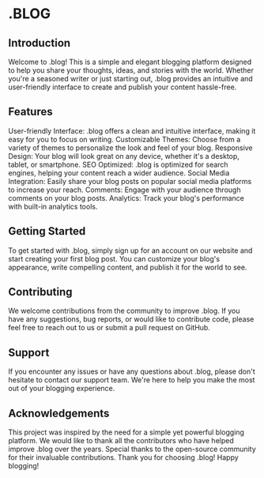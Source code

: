# .BLOG
## Introduction
Welcome to .blog! This is a simple and elegant blogging platform designed to help you share your thoughts, ideas, and stories with the world. Whether you're a seasoned writer or just starting out, .blog provides an intuitive and user-friendly interface to create and publish your content hassle-free.

## Features
User-friendly Interface: .blog offers a clean and intuitive interface, making it easy for you to focus on writing.
Customizable Themes: Choose from a variety of themes to personalize the look and feel of your blog.
Responsive Design: Your blog will look great on any device, whether it's a desktop, tablet, or smartphone.
SEO Optimized: .blog is optimized for search engines, helping your content reach a wider audience.
Social Media Integration: Easily share your blog posts on popular social media platforms to increase your reach.
Comments: Engage with your audience through comments on your blog posts.
Analytics: Track your blog's performance with built-in analytics tools.
## Getting Started
To get started with .blog, simply sign up for an account on our website and start creating your first blog post. You can customize your blog's appearance, write compelling content, and publish it for the world to see.

## Contributing
We welcome contributions from the community to improve .blog. If you have any suggestions, bug reports, or would like to contribute code, please feel free to reach out to us or submit a pull request on GitHub.

## Support
If you encounter any issues or have any questions about .blog, please don't hesitate to contact our support team. We're here to help you make the most out of your blogging experience.

## Acknowledgements
This project was inspired by the need for a simple yet powerful blogging platform.
We would like to thank all the contributors who have helped improve .blog over the years.
Special thanks to the open-source community for their invaluable contributions.
Thank you for choosing .blog! Happy blogging!




